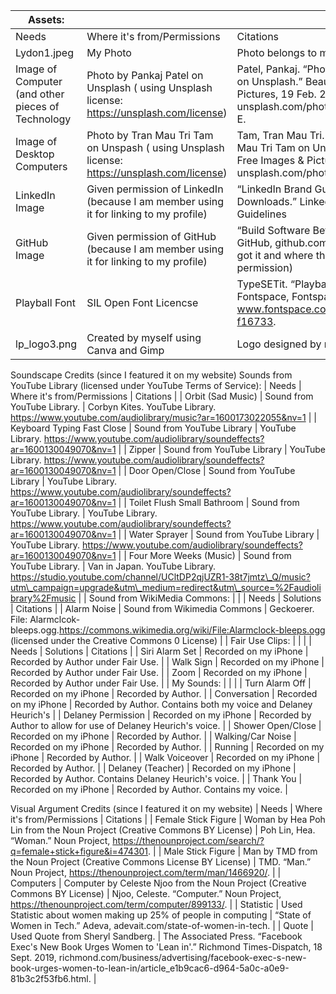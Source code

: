 | Assets:  |                                       |                                                                                                                                                                                       |
|---------------------------------------------------------------------------|---------------------------------------|---------------------------------------------------------------------------------------------------------------------------------------------------------------------------------------|
| Needs                                                                     | Where it's from/Permissions                             | Citations                                                                                                                                                                             |
| Lydon1.jpeg                                                   | My Photo       |    Photo belongs to me.                                                       |
| Image of Computer (and other pieces of Technology                                              | Photo by Pankaj Patel on Unsplash ( using Unsplash license: https://unsplash.com/license)         |     Patel, Pankaj. “Photo by Pankaj Patel on Unsplash.” Beautiful Free Images &amp; Pictures, 19 Feb. 2018, unsplash.com/photos/jmEwNM588-E.                                                                                 |
| Image of Desktop Computers                                                                   |  Photo by Tran Mau Tri Tam on Unspash ( using Unsplash license: https://unsplash.com/license)      | Tam, Tran Mau Tri. “Photo by Tran Mau Tri Tam on Unsplash.” Beautiful Free Images &amp; Pictures, 19 Feb. 2016, unsplash.com/photos/vGsf7HSWOU8.                                                                              |
| LinkedIn Image                                                         | Given permission of LinkedIn (because I am member using it for linking to my profile)       |   “LinkedIn Brand Guidelines: Downloads.” LinkedIn Brand Guidelines | Downloads, brand.linkedin.com/downloads.   (where I got it and where they gave me permission)                                                                                |
| GitHub Image                                                         | Given permission of GitHub (because I am member using it for linking to my profile)       |   “Build Software Better, Together.” GitHub, github.com/logos.    (where I got it and where they gave me permission)                                                                           |
| Playball Font                                                  | SIL Open Font Licencse       |   TypeSETit. “Playball Font: TypeSETit.” Fontspace, Fontspace, 24 Aug. 2019, www.fontspace.com/playball-font-f16733.                                                      | 
|lp_logo3.png                                                 | Created by myself using Canva and Gimp     |    Logo designed by me.                                                      |

Soundscape Credits (since I featured it on my website)
 Sounds from YouTube Library (licensed under YouTube Terms of Service): 
| Needs                                                                     | Where it's from/Permissions                             | Citations                                                                                                                                                                             |
| Orbit (Sad Music)                                                      | Sound from YouTube Library. | Corbyn Kites. YouTube Library. https://www.youtube.com/audiolibrary/music?ar=1600173022055&nv=1 |
| Keyboard Typing Fast Close                                             | Sound from YouTube Library | YouTube Library.  https://www.youtube.com/audiolibrary/soundeffects?ar=1600130049070&nv=1 |
| Zipper                                                                 | Sound from YouTube Library | YouTube Library. https://www.youtube.com/audiolibrary/soundeffects?ar=1600130049070&nv=1 |
| Door Open/Close                                                        | Sound from YouTube Library | YouTube Library. https://www.youtube.com/audiolibrary/soundeffects?ar=1600130049070&nv=1 |
| Toilet Flush Small Bathroom                                            | Sound from YouTube Library. | YouTube Library. https://www.youtube.com/audiolibrary/soundeffects?ar=1600130049070&nv=1 |
| Water Sprayer                                                          | Sound from YouTube Library |  YouTube Library. https://www.youtube.com/audiolibrary/soundeffects?ar=1600130049070&nv=1 |
| Four More Weeks (Music)                                                | Sound from YouTube Library. | Van in Japan. YouTube Library. https://studio.youtube.com/channel/UCltDP2qjUZR1-38t7jmtz\_Q/music?utm\_campaign=upgrade&utm\_medium=redirect&utm\_source=%2Faudiolibrary%2Fmusic |
| Sound from WikiMedia Commons:                                          |  |
| Needs                                                                  | Solutions | Citations |
| Alarm Noise                                                            | Sound from Wikimedia Commons | Geckoerer. File: Alarmclcok-bleeps.ogg.https://commons.wikimedia.org/wiki/File:Alarmclock-bleeps.ogg (licensed under the Creative Commons 0 License) |
| Fair Use Clips:                                                        |  |  |
| Needs                                                                  | Solutions | Citations |
| Siri Alarm Set                                                         | Recorded on my iPhone | Recorded by Author under Fair Use. |
| Walk Sign                                                              | Recorded on my iPhone | Recorded by Author under Fair Use. |
| Zoom                                                                   | Recorded on my iPhone | Recorded by Author under Fair Use. |
| My Sounds:                                                             |  |  |
| Turn Alarm Off                                                         | Recorded on my iPhone | Recorded by Author. |
| Conversation                                                           | Recorded on my iPhone | Recorded by Author. Contains both my voice and Delaney Heurich's |
| Delaney Permission                                                     | Recorded on my iPhone | Recorded by Author to allow for use of Delaney Heurich's voice. |
| Shower Open/Close                                                      | Recorded on my iPhone | Recorded by Author. |
| Walking/Car Noise                                                      | Recorded on my iPhone | Recorded by Author. |
| Running                                                                | Recorded on my iPhone | Recorded by Author. |
| Walk Voiceover                                                         | Recorded on my iPhone | Recorded by Author. |
| Delaney (Teacher)                                                      | Recorded on my iPhone | Recorded by Author. Contains Delaney Heurich's voice. |
| Thank You                                                              | Recorded on my iPhone | Recorded by Author. Contains my voice. |


Visual Argument Credits (since I featured it on my website)
| Needs                                                                     | Where it's from/Permissions                             | Citations                                                                                                                                                                             |
| Female Stick Figure                                                      | Woman by Hea Poh Lin from the Noun Project (Creative Commons BY License)          |             Poh Lin, Hea. “Woman.” Noun Project, https://thenounproject.com/search/?q=female+stick+figure&i=474301.                                                                    |
| Male Stick Figure                                               | Man by TMD from the Noun Project (Creative Commons License BY License)           |     TMD. “Man.” Noun Project, https://thenounproject.com/term/man/1466920/.                                                                                   |
| Computers                                                                    |  Computer by Celeste Njoo from the Noun Project (Creative Commons BY License)         | Njoo, Celeste. “Computer.” Noun Project, https://thenounproject.com/term/computer/899133/.                                                                                     |
| Statistic                                                         | Used Statistic about women making up 25% of people in computing        |    “State of Women in Tech.” Adeva, adevait.com/state-of-women-in-tech.                                                                                   |
| Quote                                             | Used Quote from Sheryl Sandberg.      | The Associated Press. “Facebook Exec's New Book Urges Women to 'Lean in'.” Richmond Times-Dispatch, 18 Sept. 2019, richmond.com/business/advertising/facebook-exec-s-new-book-urges-women-to-lean-in/article_e1b9cac6-d964-5a0c-a0e9-81b3c2f53fb6.html.                                                                                     |
